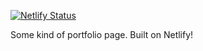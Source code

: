 [![Netlify Status](https://api.netlify.com/api/v1/badges/76d0930e-4e97-4ce3-81af-4df11f651e42/deploy-status)](https://app.netlify.com/sites/ciccarelli/deploys)

Some kind of portfolio page. Built on Netlify!
